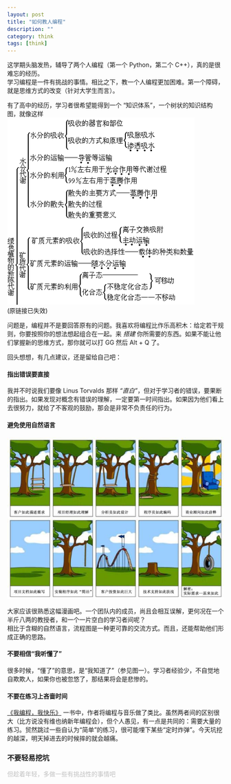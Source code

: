 ```yaml
---
layout: post
title: "如何教人编程"
description: ""
category: think
tags: [think]
---
```


这学期头脑发热，辅导了两个人编程（第一个 Python，第二个 C++），真的是很难忘的经历。  
学习编程是一件有挑战的事情。相比之下，教一个人编程更加困难。第一个障碍，就是思维方式的改变（针对大学生而言）。

有了高中的经历，学习者很希望能得到一个 “知识体系”，一个树状的知识结构图，就像这样
![biology](/images/thinking/biology_sample.gif)  
(原链接已失效)

问题是，编程并不是要回答原有的问题。我喜欢将编程比作乐高积木：给定若干规则，你要按照你的想法想起组合在一起。来 *搭建* 你所需要的东西。如果不能让他们掌握新的思维方式，那你就可以打 GG 然后 Alt + Q 了。

回头想想，有几点建议，还是留给自己吧：  
#### 指出错误要直接  
我并不时说我们要像 Linus Torvalds 那样 *“直白”*，但对于学习者的错误，要果断的指出。如果发现对概念有错误的理解，一定要第一时间指出。如果因为他们看上去很努力，就给了不客观的鼓励，那会是非常不负责任的行为。

#### 避免使用自然语言
![need description](/images/thinking/project_need.png)  

大家应该很熟悉这幅漫画吧。一个团队内的成员，尚且会相互误解，更何况在一个半斤八两的教授者，和一个一片空白的学习者间呢？  
相比于含糊的自然语言，流程图是一种更可靠的交流方式。而且，还能帮助他们形成正确的思路。

#### 不要相信“我听懂了”
很多时候，“懂了”的意思，是“我知道了”（参见图一）。学习者经验少，不自觉地自欺欺人，如果你也被忽悠了，那结果将会是悲惨的。

#### 不要在练习上吝啬时间
[《我编程，我快乐》][book] 一书中，作者将编程与音乐做了类比。虽然两者间的区别很大（比方说没有维也纳新年编程会），但个人愚见，有一点是共同的：需要大量的练习。贸然跳过一些自认为“简单”的练习，很可能埋下某些“定时炸弹”。今天坑挖的越深，明天掉进去的时候摔的就会越痛。

### 不要轻易挖坑
<P STYLE="margin-bottom: 0cm"><FONT COLOR="#c0c0c0">但趁着年轻，多做一些有挑战性的事情吧</FONT></P>

[book]: http://book.douban.com/subject/4923179/
